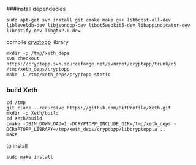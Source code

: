 
###install dependecies

```
sudo apt-get svn install git cmake make g++ libboost-all-dev libleveldb-dev libjsoncpp-dev libqt5webkit5-dev libappindicator-dev libnotify-dev libgtk2.0-dev
```


compile [cryptopp](https://www.cryptopp.com/wiki/Linux) library

```
mkdir -p /tmp/xeth_deps
svn checkout https://cryptopp.svn.sourceforge.net/svnroot/cryptopp/trunk/c5 /tmp/xeth_deps/cryptopp
make -C /tmp/xeth_deps/cryptopp static
```

### build Xeth

```
cd /tmp
git clone --recursive https://github.com/BitProfile/Xeth.git
mkdir -p Xeth/build
cd Xeth/build
cmake -DBIN_DOWNLOAD=1 -DCRYPTOPP_INCLUDE_DIR=/tmp/xeth_deps -DCRYPTOPP_LIBRARY=/tmp/xeth_deps/cryptopp/libcryptopp.a ..
make
```

to install

```
sudo make install
```
